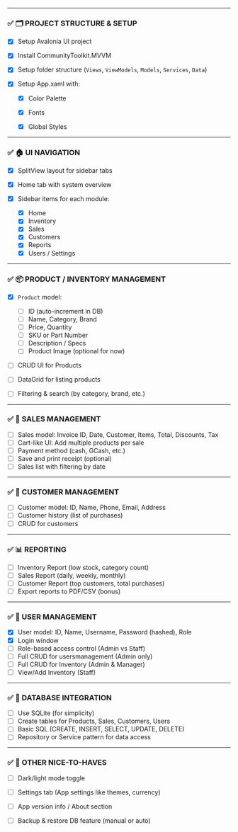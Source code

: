 ﻿---

### ✅ **🗂️ PROJECT STRUCTURE & SETUP**

* [x] Setup Avalonia UI project
* [x] Install CommunityToolkit.MVVM
* [x] Setup folder structure (`Views`, `ViewModels`, `Models`, `Services`, `Data`)
* [x] Setup App.xaml with:

  * [x] Color Palette
  * [x] Fonts
  * [x] Global Styles
 

---

### ✅ **🏠 UI NAVIGATION**

* [x] SplitView layout for sidebar tabs
* [x] Home tab with system overview
* [x] Sidebar items for each module:

  * [x] Home
  * [x] Inventory
  * [x] Sales
  * [x] Customers
  * [x] Reports
  * [x] Users / Settings

---

### ✅ **📦 PRODUCT / INVENTORY MANAGEMENT**

* [x] `Product` model:

  * [ ] ID (auto-increment in DB)
  * [ ] Name, Category, Brand
  * [ ] Price, Quantity
  * [ ] SKU or Part Number
  * [ ] Description / Specs
  * [ ] Product Image (optional for now)
* [ ] CRUD UI for Products
* [ ] DataGrid for listing products
* [ ] Filtering & search (by category, brand, etc.)

---

### ✅ **🧾 SALES MANAGEMENT**

* [ ] Sales model: Invoice ID, Date, Customer, Items, Total, Discounts, Tax
* [ ] Cart-like UI: Add multiple products per sale
* [ ] Payment method (cash, GCash, etc.)
* [ ] Save and print receipt (optional)
* [ ] Sales list with filtering by date

---

### ✅ **👥 CUSTOMER MANAGEMENT**

* [ ] Customer model: ID, Name, Phone, Email, Address
* [ ] Customer history (list of purchases)
* [ ] CRUD for customers

---

### ✅ **📊 REPORTING**

* [ ] Inventory Report (low stock, category count)
* [ ] Sales Report (daily, weekly, monthly)
* [ ] Customer Report (top customers, total purchases)
* [ ] Export reports to PDF/CSV (bonus)

---

### ✅ **🔐 USER MANAGEMENT**

* [x] User model: ID, Name, Username, Password (hashed), Role
* [x] Login window
* [ ] Role-based access control (Admin vs Staff)
* [ ] Full CRUD for usersmanagement (Admin only)
* [ ] Full CRUD for Inventory (Admin & Manager)
* [ ] View/Add Inventory (Staff)

---

### ✅ **🧱 DATABASE INTEGRATION**

* [ ] Use SQLite (for simplicity)
* [ ] Create tables for Products, Sales, Customers, Users
* [ ] Basic SQL (CREATE, INSERT, SELECT, UPDATE, DELETE)
* [ ] Repository or Service pattern for data access

---

### ✅ **🧪 OTHER NICE-TO-HAVES**

* [ ] Dark/light mode toggle
* [ ] Settings tab (App settings like themes, currency)
* [ ] App version info / About section
* [ ] Backup & restore DB feature (manual or auto)


